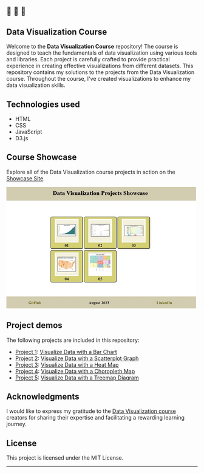 🔔 🔔 🔔
---

## Data Visualization Course

Welcome to the **Data Visualization Course** repository! The course is designed to teach the fundamentals of data visualization using various tools and libraries. Each project is carefully crafted to provide practical experience in creating effective visualizations from different datasets.
This repository contains my solutions to the projects from the Data Visualization course. Throughout the course, I've created visualizations to enhance my data visualization skills.


## Technologies used

- HTML
- CSS
- JavaScript
- D3.js

## Course Showcase

Explore all of the Data Visualization course projects in action on the [Showcase Site](https://elenacoder.github.io/data-vizualization-d3.js/).

![Showcase Site Cover Image](./assets/showcase-site-cover.jpg)

## Project demos

The following projects are included in this repository:

- [Project 1](./bar-chart/README.md): [Visualize Data with a Bar Chart ](https://elenacoder.github.io/data-vizualization-d3.js/bar-chart/)
- [Project 2](./scatterplot-graph/README.md): [Visualize Data with a Scatterplot Graph](https://elenacoder.github.io/data-vizualization-d3.js/scatterplot-graph/)
- [Project 3](./heap-map/README.md): [Visualize Data with a Heat Map](https://elenacoder.github.io/data-vizualization-d3.js/heap-map/)
- [Project 4](./choropleth-map/README.md): [Visualize Data with a Choropleth Map](https://elenacoder.github.io/data-vizualization-d3.js/choropleth-map/)
- [Project 5](./treemap-diagram/README.md): [Visualize Data with a Treemap Diagram](https://elenacoder.github.io/data-vizualization-d3.js/treemap-diagram/)


## Acknowledgments

I would like to express my gratitude to the [Data Visualization course](https://www.freecodecamp.org/learn/data-visualization/) creators for sharing their expertise and facilitating a rewarding learning journey.

## License

This project is licensed under the MIT License.

---